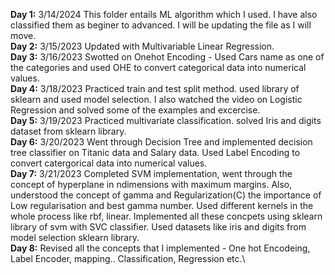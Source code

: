 **Day 1:** 3/14/2024 This folder entails ML algorithm which I used. I have also classified them as beginer to advanced. I will be updating the file as I will move.\
**Day 2:** 3/15/2023 Updated with Multivariable Linear Regression.\
**Day 3:** 3/16/2023 Swotted on Onehot Encoding - Used Cars name as one of the categories and used OHE to convert categorical data into numerical values.\
**Day 4:** 3/18/2023 Practiced train and test split method. used library of sklearn and used model selection. I also watched the video on Logistic Regression and solved some of the examples and excercise.\
**Day 5:** 3/19/2023 Practiced multivariate classification. solved Iris and digits dataset from sklearn library.\
**Day 6:** 3/20/2023 Went through Decision Tree and implemented decision tree classifier on Titanic data and Salary data. Used Label Encoding to convert catergorical data into numerical values.\
**Day 7:** 3/21/2023 Completed SVM implementation, went through the concept of hyperplane in ndimensions with maximum margins. Also, understood the concept of gamma and Regularization(C) the importance of Low regularisation and best gamma number. Used different kernels in the whole process like rbf, linear. Implemented all these concpets using sklearn library of svm with SVC classifier. Used datasets like iris and digits from model selection sklearn library.\
**Day 8:** Revised all the concepts that I implemented - One hot Encodeing, Label Encoder, mapping.. Classification, Regression etc.\
